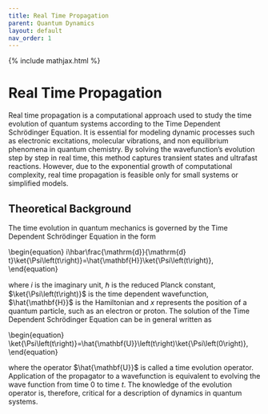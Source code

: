 ```yaml
---
title: Real Time Propagation
parent: Quantum Dynamics
layout: default
nav_order: 1
---
```

{% include mathjax.html %}

# Real Time Propagation

Real time propagation is a computational approach used to study the time evolution of quantum systems according to the Time Dependent Schrödinger Equation. It is essential for modeling dynamic processes such as electronic excitations, molecular vibrations, and non equilibrium phenomena in quantum chemistry. By solving the wavefunction’s evolution step by step in real time, this method captures transient states and ultrafast reactions. However, due to the exponential growth of computational complexity, real time propagation is feasible only for small systems or simplified models.

## Theoretical Background

The time evolution in quantum mechanics is governed by the Time Dependent Schrödinger Equation in the form

\begin{equation}
i\hbar\frac{\mathrm{d}}{\mathrm{d} t}\ket{\Psi\left(t\right)}=\hat{\mathbf{H}}\ket{\Psi\left(t\right)},
\end{equation}

where $i$ is the imaginary unit, $\hbar$ is the reduced Planck constant, $\ket{\Psi\left(t\right)}$ is the time dependent wavefunction, $\hat{\mathbf{H}}$ is the Hamiltonian and  $x$ represents the position of a quantum particle, such as an electron or proton. The solution of the Time Dependent Schrödinger Equation can be in general written as

\begin{equation}
\ket{\Psi\left(t\right)}=\hat{\mathbf{U}}\left(t\right)\ket{\Psi\left(0\right)},
\end{equation}

where the operator $\hat{\mathbf{U}}$ is called a time evolution operator. Application of the propagator to a wavefunction is equivalent to evolving the wave function from time 0 to time $t$. The knowledge of the evolution operator is, therefore, critical for a description of dynamics in quantum systems.
